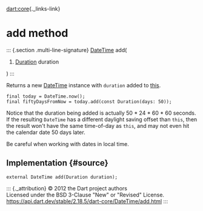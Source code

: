 [dart:core](../../dart-core/dart-core-library){._links-link}

add method
==========

::: {.section .multi-line-signature}
[DateTime](../datetime-class) add(

1.  [Duration](../duration-class) duration

)
:::

Returns a new [DateTime](../datetime-class) instance with `duration`
added to [this](../datetime-class).

``` {.language-dart data-language="dart"}
final today = DateTime.now();
final fiftyDaysFromNow = today.add(const Duration(days: 50));
```

Notice that the duration being added is actually 50 \* 24 \* 60 \* 60
seconds. If the resulting `DateTime` has a different daylight saving
offset than `this`, then the result won\'t have the same time-of-day as
`this`, and may not even hit the calendar date 50 days later.

Be careful when working with dates in local time.

Implementation {#source}
--------------

``` {.language-dart data-language="dart"}
external DateTime add(Duration duration);
```

::: {._attribution}
© 2012 the Dart project authors\
Licensed under the BSD 3-Clause \"New\" or \"Revised\" License.\
<https://api.dart.dev/stable/2.18.5/dart-core/DateTime/add.html>
:::
